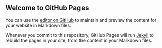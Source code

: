 ## Welcome to GitHub Pages

You can use the [editor on GitHub](https://github.com/brknksvr/brknksvr.github.io/edit/master/index.md) to maintain and preview the content for your website in Markdown files.

Whenever you commit to this repository, GitHub Pages will run [Jekyll](https://jekyllrb.com/) to rebuild the pages in your site, from the content in your Markdown files.

